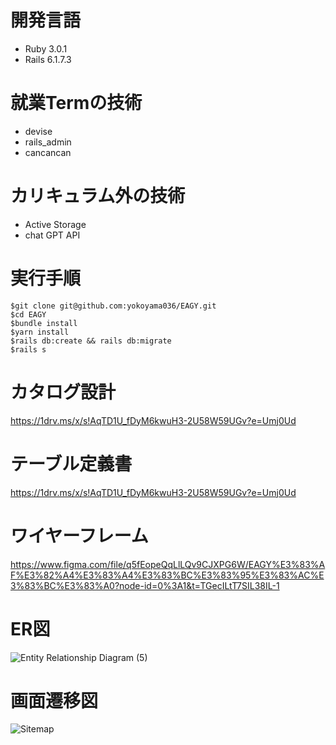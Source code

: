 # 開発言語
- Ruby 3.0.1
- Rails 6.1.7.3
# 就業Termの技術
- devise
- rails_admin
- cancancan
# カリキュラム外の技術
- Active Storage
- chat GPT API
# 実行手順
```
$git clone git@github.com:yokoyama036/EAGY.git
$cd EAGY
$bundle install
$yarn install
$rails db:create && rails db:migrate
$rails s
```
# カタログ設計
https://1drv.ms/x/s!AqTD1U_fDyM6kwuH3-2U58W59UGv?e=Umj0Ud
# テーブル定義書
https://1drv.ms/x/s!AqTD1U_fDyM6kwuH3-2U58W59UGv?e=Umj0Ud
# ワイヤーフレーム
https://www.figma.com/file/q5fEopeQqLlLQv9CJXPG6W/EAGY%E3%83%AF%E3%82%A4%E3%83%A4%E3%83%BC%E3%83%95%E3%83%AC%E3%83%BC%E3%83%A0?node-id=0%3A1&t=TGecILtT7SIL38IL-1

# ER図
![Entity Relationship Diagram (5)](https://user-images.githubusercontent.com/122012854/229352102-b71d9a16-3e6d-4c46-ba51-67a0e9300db3.png)

# 画面遷移図
![Sitemap](https://user-images.githubusercontent.com/122012854/229332977-dbfd58a3-11c5-4176-8026-689eee985513.png)
